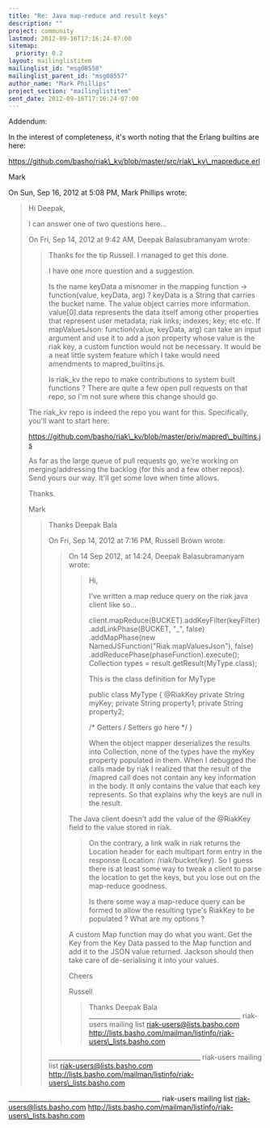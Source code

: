 ```yaml
---
title: "Re: Java map-reduce and result keys"
description: ""
project: community
lastmod: 2012-09-16T17:16:24-07:00
sitemap:
  priority: 0.2
layout: mailinglistitem
mailinglist_id: "msg08558"
mailinglist_parent_id: "msg08557"
author_name: "Mark Phillips"
project_section: "mailinglistitem"
sent_date: 2012-09-16T17:16:24-07:00
---
```



Addendum:

In the interest of completeness, it's worth noting that the Erlang
builtins are here:

https://github.com/basho/riak\_kv/blob/master/src/riak\_kv\_mapreduce.erl

Mark

On Sun, Sep 16, 2012 at 5:08 PM, Mark Phillips  wrote:
> Hi Deepak,
>
> I can answer one of two questions here...
>
> On Fri, Sep 14, 2012 at 9:42 AM, Deepak Balasubramanyam
>  wrote:
>> Thanks for the tip Russell. I managed to get this done.
>>
>> I have one more question and a suggestion.
>>
>> Is the name keyData a misnomer in the mapping function -> function(value,
>> keyData, arg) ? keyData is a String that carries the bucket name. The value
>> object carries more information. value[0].data represents the data itself
>> among other properties that represent user metadata; riak links; indexes;
>> key; etc etc.
>> If mapValuesJson: function(value, keyData, arg) can take an input argument
>> and use it to add a json property whose value is the riak key, a custom
>> function would not be necessary. It would be a neat little system feature
>> which I take would need amendments to mapred\_builtins.js.
>>
>> Is riak\_kv the repo to make contributions to system built functions ? There
>> are quite a few open pull requests on that repo, so I'm not sure where this
>> change should go.
>>
>
> The riak\_kv repo is indeed the repo you want for this. Specifically,
> you'll want to start here:
>
> https://github.com/basho/riak\_kv/blob/master/priv/mapred\_builtins.js
>
> As far as the large queue of pull requests go, we're working on
> merging/addressing the backlog (for this and a few other repos). Send
> yours our way. It'll get some love when time allows.
>
> Thanks.
>
> Mark
>
>
>>
>> Thanks
>> Deepak Bala
>>
>> On Fri, Sep 14, 2012 at 7:16 PM, Russell Brown  wrote:
>>>
>>>
>>> On 14 Sep 2012, at 14:24, Deepak Balasubramanyam wrote:
>>>
>>> > Hi,
>>> >
>>> > I've written a map reduce query on the riak java client like so...
>>> >
>>> > client.mapReduce(BUCKET).addKeyFilter(keyFilter)
>>> > .addLinkPhase(BUCKET, "\_", false)
>>> > .addMapPhase(new
>>> > NamedJSFunction("Riak.mapValuesJson"), false)
>>> > .addReducePhase(phaseFunction).execute();
>>> > Collection types = result.getResult(MyType.class);
>>> >
>>> > This is the class definition for MyType
>>> >
>>> > public class MyType
>>> > {
>>> > @RiakKey
>>> > private String myKey;
>>> > private String property1;
>>> > private String property2;
>>> >
>>> > /\* Getters / Setters go here \*/
>>> > }
>>> >
>>> > When the object mapper deserializes the results into Collection,
>>> > none of the types have the myKey property populated in them. When I 
>>> > debugged
>>> > the calls made by riak I realized that the result of the /mapred call does
>>> > not contain any key information in the body. It only contains the value 
>>> > that
>>> > each key represents. So that explains why the keys are null in the result.
>>>
>>> The Java client doesn't add the value of the @RiakKey field to the value
>>> stored in riak.
>>>
>>> >
>>> > On the contrary, a link walk in riak returns the Location header for
>>> > each multipart form entry in the response (Location: /riak/bucket/key). 
>>> > So I
>>> > guess there is at least some way to tweak a client to parse the location 
>>> > to
>>> > get the keys, but you lose out on the map-reduce goodness.
>>> >
>>> > Is there some way a map-reduce query can be formed to allow the
>>> > resulting type's RiakKey to be populated ? What are my options ?
>>>
>>> A custom Map function may do what you want. Get the Key from the Key Data
>>> passed to the Map function and add it to the JSON value returned. Jackson
>>> should then take care of de-serialising it into your values.
>>>
>>> Cheers
>>>
>>> Russell
>>>
>>> >
>>> > Thanks
>>> > Deepak Bala
>>> > \_\_\_\_\_\_\_\_\_\_\_\_\_\_\_\_\_\_\_\_\_\_\_\_\_\_\_\_\_\_\_\_\_\_\_\_\_\_\_\_\_\_\_\_\_\_\_
>>> > riak-users mailing list
>>> > riak-users@lists.basho.com
>>> > http://lists.basho.com/mailman/listinfo/riak-users\_lists.basho.com
>>>
>>
>>
>> \_\_\_\_\_\_\_\_\_\_\_\_\_\_\_\_\_\_\_\_\_\_\_\_\_\_\_\_\_\_\_\_\_\_\_\_\_\_\_\_\_\_\_\_\_\_\_
>> riak-users mailing list
>> riak-users@lists.basho.com
>> http://lists.basho.com/mailman/listinfo/riak-users\_lists.basho.com
>>

\_\_\_\_\_\_\_\_\_\_\_\_\_\_\_\_\_\_\_\_\_\_\_\_\_\_\_\_\_\_\_\_\_\_\_\_\_\_\_\_\_\_\_\_\_\_\_
riak-users mailing list
riak-users@lists.basho.com
http://lists.basho.com/mailman/listinfo/riak-users\_lists.basho.com

